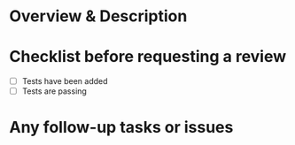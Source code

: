 # Overview & Description

# Checklist before requesting a review
- [ ] Tests have been added
- [ ] Tests are passing

# Any follow-up tasks or issues